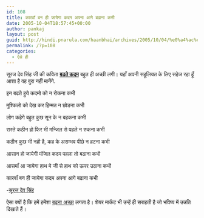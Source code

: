```yaml
---
id: 108
title: कारवाँ बन ही जायेगा कदम अपना आगे बढाना कभी
date: 2005-10-04T18:57:45+00:00
author: pankaj
layout: post
guid: http://hindi.pnarula.com/haanbhai/archives/2005/10/04/%e0%a4%ac%e0%a4%a2%e0%a4%a4%e0%a5%87-%e0%a4%95%e0%a4%a6%e0%a4%ae/
permalink: /?p=108
categories:
  - ऐसे ही
---
```

सूरज देव सिंह जी की कविता [**बढते कदम**](http://surajdeo.blogspot.com/2005/10/blog-post.html) बहुत ही अच्छी लगी। यहाँ अपनी सहूलियत के लिए सहेज रहा हूँ आशा है वह बुरा नहीं मानेंगे.

इन बढते हुये कदमो को न रोकना कभी
  
मुश्किलो को देख कर हिम्मत न छोडना कभी
  
लोग कहेगे बहुत कुछ सून के न बहकना कभी
  
रास्ते कठीन हो फिर भी मन्जिल से पहले न रुकना कभी
  
कठीन कुछ भी नही है, कह के असम्भव पीछे न हटना कभी
  
आसान हो जायेगी मंजिल कदम पहला तो बढाना कभी
  
आसमाँ आ जायेगा हाथ मे जी से हाथ को ऊपर उठाना कभी
  
कारवाँ बन ही जायेगा कदम अपना आगे बढाना कभी

-[सूरज देव सिंह](http://surajdeo.blogspot.com)

ऐसा क्यों है कि हमें हमेंशा [बढ़ना अच्छा](http://hindi.pnarula.com/haanbhai/archives/2005/09/06/%e0%a4%b8%e0%a4%82%e0%a4%95%e0%a4%b2%e0%a5%8d%e0%a4%aa/) लगता है। शेयर मार्कट भी उन्हें ही सराहती है जो भविष्य में उन्नति दिखाते हैं।
